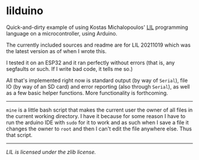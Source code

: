 # lilduino

Quick-and-dirty example of using Kostas Michalopoulos' [LIL] programming language
on a microcontroller, using Arduino.

The currently included sources and readme are for LIL 20211019 which was the latest version as of when I wrote this.

I tested it on an ESP32 and it ran perfectly without errors (that is, any segfaults or such. If I write bad code, it tells me so.)

All that's implemented right now is standard output (by way of `Serial`), file IO (by way of an SD card) and error reporting (also through `Serial`), as well as a few basic helper functions.
More functionality is forthcoming.

[LIL]: http://runtimeterror.com/tech/lil/

---

`mine` is a little bash script that makes the current user the owner of all files in the current working directory. I have it because for some reason I have to run the arduino IDE with `sudo` for it to work and as such when I save a file it changes the owner to `root` and then I can't edit the file anywhere else. Thus that script.

---

*LIL is licensed under the zlib license.*
